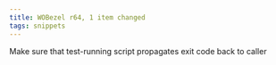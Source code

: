 ```yaml
---
title: WOBezel r64, 1 item changed
tags: snippets
---
```


Make sure that test-running script propagates exit code back to caller
